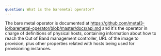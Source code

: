 ```yaml
---
question: What is the baremetal operator?
---
```


The bare metal operator is documented at <https://github.com/metal3-io/baremetal-operator/blob/master/docs/api.md> and it's the operator in charge of definitions of physical hosts, containing information about how to reach the Out of Band management controller, URL of the image to provision, plus other properties related with hosts being used for provisioning instances.

